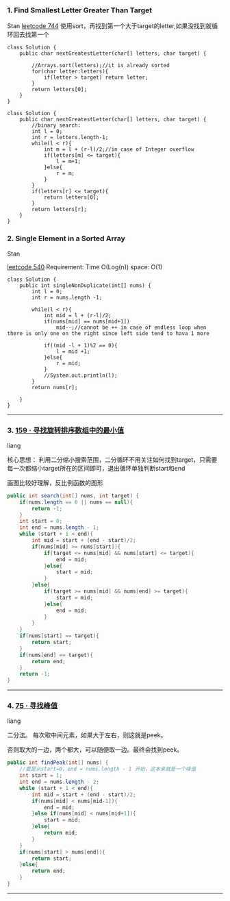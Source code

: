 ###  1. Find Smallest Letter Greater Than Target
Stan
[leetcode 744](https://leetcode.com/problems/find-smallest-letter-greater-than-target/submissions/)
使用sort，再找到第一个大于target的letter,如果没找到就循环回去找第一个
```
class Solution {
    public char nextGreatestLetter(char[] letters, char target) {
        
        //Arrays.sort(letters);//it is already sorted
        for(char letter:letters){
            if(letter > target) return letter;
        }
        return letters[0];
    }
}
```
```
class Solution {
    public char nextGreatestLetter(char[] letters, char target) {
        //binary search:
        int l = 0;
        int r = letters.length-1;
        while(l < r){
            int m = l + (r-l)/2;//in case of Integer overflow
            if(letters[m] <= target){
                l = m+1;
            }else{
                r = m;
            }
        }
        if(letters[r] <= target){
            return letters[0];
        }
        return letters[r];
    }
}

```


### 2. Single Element in a Sorted Array
Stan

[leetcode 540](https://leetcode.com/problems/single-element-in-a-sorted-array/)
Requirement: Time O(Log(n)) space: O(1)
```
class Solution {
    public int singleNonDuplicate(int[] nums) {
        int l = 0;
        int r = nums.length -1;
        
        while(l < r){
            int mid = l + (r-l)/2;
            if(nums[mid] == nums[mid+1])
                mid--;//cannot be ++ in case of endless loop when there is only one on the right since left side tend to hava 1 more

            if((mid -l + 1)%2 == 0){
                l = mid +1;
            }else{
                r = mid;
            }
            //System.out.println(l);
        }
        return nums[r];
        
    }
}

```

------------

### 3. [159 · 寻找旋转排序数组中的最小值](https://www.lintcode.com/problem/find-minimum-in-rotated-sorted-array/ "159 · 寻找旋转排序数组中的最小值")

liang

核心思想： 利用二分缩小搜索范围，二分循环不用关注如何找到target，只需要每一次都缩小target所在的区间即可，退出循环单独判断start和end

画图比较好理解，反比例函数的图形

```java
public int search(int[] nums, int target) {
	if(nums.length == 0 || nums == null){
		return -1;
	}
	int start = 0;
	int end = nums.length - 1;
	while (start + 1 < end){
		int mid = start + (end - start)/2;
		if(nums[mid] >= nums[start]){
			if(target <= nums[mid] && nums[start] <= target){
				end = mid;
			}else{
				start = mid;
			}
		}else{
			if(target >= nums[mid] && nums[end] >= target){
				start = mid;
			}else{
				end = mid;
			}
		}
	}
	if(nums[start] == target){
		return start;
	}
	if(nums[end] == target){
		return end;
	}
	return -1;
}
```
------------

### 4. [75 · 寻找峰值](https://www.lintcode.com/problem/find-peak-element/ "75 · 寻找峰值")

liang

二分法。 每次取中间元素，如果大于左右，则这就是peek。

否则取大的一边，两个都大，可以随便取一边。最终会找到peek。

```java
public int findPeak(int[] nums) {
	//要是从start=0，end = nums.length - 1 开始，这本来就是一个峰值
	int start = 1;
	int end = nums.length - 2;
	while (start + 1 < end){
		int mid = start + (end - start)/2;
		if(nums[mid] < nums[mid-1]){
			end = mid;
		}else if(nums[mid] < nums[mid+1]){
			start = mid;
		}else{
			return mid;
		}
	}
	if(nums[start] > nums[end]){
		return start;
	}else{
		return end;
	}
}
```
------------










